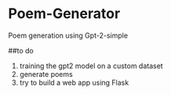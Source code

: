 # Poem-Generator
Poem generation using Gpt-2-simple 

##to do
1) training the gpt2 model on a custom dataset
2) generate poems
3) try to build a web app using Flask
